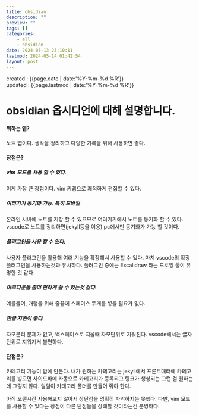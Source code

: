 ```yaml
---
title: obsidian
description: ""
preview: ""
tags: []
categories:
    - all
    - obsidian
date: 2024-05-13 23:10:11
lastmod: 2024-05-14 01:42:54
layout: post
---
```


created : {{page.date | date:'%Y-%m-%d %R'}}  
updated : {{page.lastmod | date:'%Y-%m-%d %R'}}

# obsidian 옵시디언에 대해 설명합니다.

#### 뭐하는 앱?
노트 앱이다. 생각을 정리하고 다양한 기록을 위해 사용하면 좋다.

#### 장점은?
##### vim 모드를 사용 할 수 있다. 
이게 가장 큰 장점이다. vim 키맵으로 쾌적하게 편집할 수 있다.

##### 여러기기 동기화 가능. 특히 모바일
온라인 서버에 노트를 저장 할 수 있으므로 여러기기에서 노트를 동기화 할 수 있다.   
vscode로 노트를 정리하면(jekyll등을 이용) pc에서만 동기화가 가능 할 것이다.

##### 플러그인을 사용 할 수 있다.
사용자 플러그인을 활용해 여러 기능을 확장해서 사용할 수 있다. 마치 vscode의 확장 플러그인을 사용하는것과 유사하다.
플러그인 중에는 Excalidraw 라는 드로잉 툴이 유명한 것 같다.

##### 마크다운을 좀더 편하게 쓸 수 있는것 같다.
예를들어, 개행을 위해 줄끝에 스페이스 두개를 넣을 필요가 없다.

##### 한글 지원이 좋다.
자모분리 문제가 없고, 백스페이스로 지울때 자모단위로 지워진다.
vscode에서는 글자 단위로 지워져서 불편하다.

#### 단점은?
카테고리 기능이 맘에 안든다. 내가 원하는 카테고리는 jekyll에서 프론트매터에 카테고리를 넣으면 사이드바에 자동으로 카테고리가 등록되고 링크가 생성되는 그런 걸 원하는데 그렇지 않다. 일일이 카테고리 폴더를 만들어 줘야 한다.

아직 오랜시간 사용해보지 않아서 장단점을 명확히 파악하지는 못했다.
다만, vim 모드를 사용할 수 있다는 장점이 다른 단점들을 상쇄할 것이라는건 분명하다.
